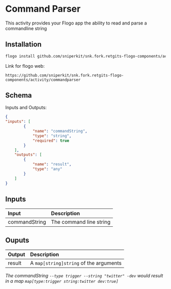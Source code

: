 # Command Parser
This activity provides your Flogo app the ability to read and parse a commandline string

## Installation

```bash
flogo install github.com/sniperkit/snk.fork.retgits-flogo-components/activity/commandparser
```
Link for flogo web:
```
https://github.com/sniperkit/snk.fork.retgits-flogo-components/activity/commandparser
```

## Schema
Inputs and Outputs:

```json
{
"inputs": [
        {
            "name": "commandString",
            "type": "string",
            "required": true
        }
    ],
    "outputs": [
        {
            "name": "result",
            "type": "any"
        }
    ]
}
```
## Inputs
| Input         | Description              |
|:--------------|:-------------------------|
| commandString | The command line string  |

## Ouputs
| Output      | Description                            |
|:------------|:---------------------------------------|
| result      | A `map[string]string` of the arguments |

_The commandString `--type trigger --string "twitter" -dev` would result in a map `map[type:trigger string:twitter dev:true]`_